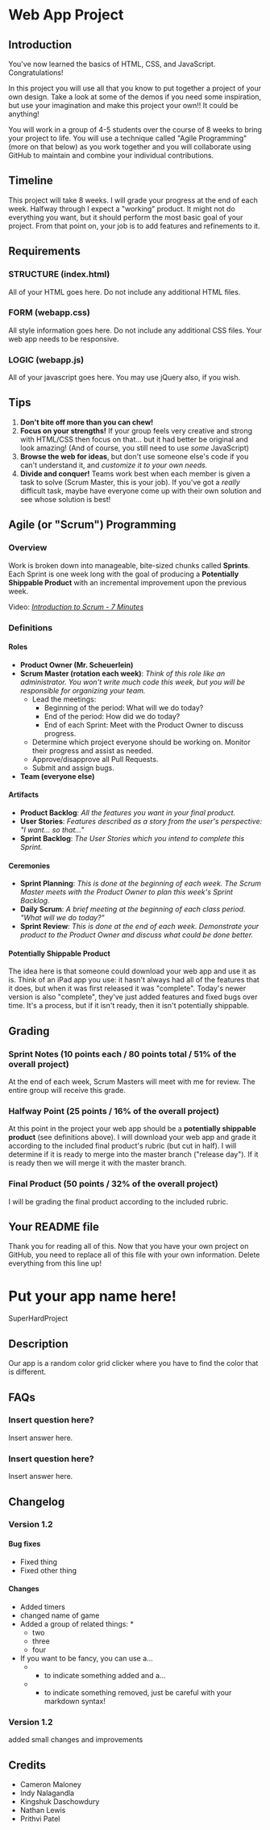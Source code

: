 # Web App Project

## Introduction

You've now learned the basics of HTML, CSS, and JavaScript. Congratulations!

In this project you will use all that you know to put together a project of your own design. Take a look at some of the demos if you need some inspiration, but use your imagination and make this project your own!! It could be anything!

You will work in a group of 4-5 students over the course of 8 weeks to bring your project to life. You will use a technique called "Agile Programming" (more on that below) as you work together and you will collaborate using GitHub to maintain and combine your individual contributions.

## Timeline

This project will take 8 weeks. I will grade your progress at the end of each week. Halfway through I expect a "working" product. It might not do everything you want, but it should perform the most basic goal of your project. From that point on, your job is to add features and refinements to it.

## Requirements

### STRUCTURE (index.html)

All of your HTML goes here. Do not include any additional HTML files.

### FORM (webapp.css)

All style information goes here. Do not include any additional CSS files. Your web app needs to be responsive.

### LOGIC (webapp.js)

All of your javascript goes here. You may use jQuery also, if you wish.

## Tips

1. **Don't bite off more than you can chew!**
2. **Focus on your strengths!** If your group feels very creative and strong with HTML/CSS then focus on that... but it had better be original and look amazing! (And of course, you still need to use *some* JavaScript)
3. **Browse the web for ideas**, but don't use someone else's code if you can't understand it, and *customize it to your own needs.*
4. **Divide and conquer!** Teams work best when each member is given a task to solve (Scrum Master, this is your job). If you've got a *really* difficult task, maybe have everyone come up with their own solution and see whose solution is best!

## Agile (or "Scrum") Programming

### Overview
Work is broken down into manageable, bite-sized chunks called **Sprints**. Each Sprint is one week long with the goal of producing a  **Potentially Shippable Product** with an incremental improvement upon the previous week.

Video: [*Introduction to Scrum - 7 Minutes*](https://www.youtube.com/watch?v=9TycLR0TqFA)

### Definitions

#### Roles

- **Product Owner (Mr. Scheuerlein)**
- **Scrum Master (rotation each week)**: *Think of this role like an administrator. You won't write much code this week, but you will be responsible for organizing your team.*
  - Lead the meetings:
    - Beginning of the period: What will we do today?
    - End of the period: How did we do today?
    - End of each Sprint: Meet with the Product Owner to discuss progress.
  - Determine which project everyone should be working on. Monitor their progress and assist as needed.
  - Approve/disapprove all Pull Requests.
  - Submit and assign bugs.
- **Team (everyone else)**

#### Artifacts

- **Product Backlog**: *All the features you want in your final product.*
- **User Stories**: *Features described as a story from the user's perspective: "I want... so that..."*
- **Sprint Backlog**: *The User Stories which you intend to complete this Sprint.*

#### Ceremonies

- **Sprint Planning**: *This is done at the beginning of each week. The Scrum Master meets with the Product Owner to plan this week's Sprint Backlog.*
- **Daily Scrum**: *A brief meeting at the beginning of each class period. "What will we do today?"*
- **Sprint Review**: *This is done at the end of each week. Demonstrate your product to the Product Owner and discuss what could be done better.*

#### Potentially Shippable Product

The idea here is that someone could download your web app and use it as is. Think of an iPad app you use: it hasn't always had all of the features that it does, but when it was first released it was "complete". Today's newer version is also "complete", they've just added features and fixed bugs over time. It's a process, but if it isn't ready, then it isn't potentially shippable.

## Grading

### Sprint Notes (10 points each / 80 points total / 51% of the overall project)

At the end of each week, Scrum Masters will meet with me for review. The entire group will receive this grade.

### Halfway Point (25 points / 16% of the overall project)

At this point in the project your web app should be a **potentially shippable product** (see definitions above). I will download your web app and grade it according to the included final product's rubric (but cut in half). I will determine if it is ready to merge into the master branch ("release day"). If it is ready then we will merge it with the master branch.

### Final Product (50 points / 32% of the overall project)

I will be grading the final product according to the included rubric.

## Your README file

Thank you for reading all of this. Now that you have your own project on GitHub, you need to replace all of this file with your own information. Delete everything from this line up!

# Put your app name here!
SuperHardProject

## Description
 Our app is a random color grid clicker where you have to find the color that is different. 

## FAQs

### Insert question here?
Insert answer here.

### Insert question here?
Insert answer here.

## Changelog

### Version 1.2

#### Bug fixes
 * Fixed thing
 * Fixed other thing

#### Changes
 * Added timers
 * changed name of game
 * Added a group of related things:
   * 
   * two
   * three
   * four
 * If you want to be fancy, you can use a...
   * + to indicate something added and a...
   * - to indicate something removed, just be careful with your markdown syntax!

### Version 1.2
added small changes and improvements

## Credits
* Cameron Maloney
* Indy Nalagandla 
* Kingshuk Daschowdury
* Nathan Lewis
* Prithvi Patel

